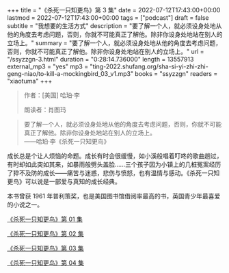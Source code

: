 +++
title = "《杀死一只知更鸟》第 3 集"
date = 2022-07-12T17:43:00+00:00
lastmod = 2022-07-12T17:43:00+00:00
tags = ["podcast"]
draft = false
subtitle = "我想要的生活方式"
description = "要了解一个人，就必须设身处地从他的角度去考虑问题，否则，你就不可能真正了解他。除非你设身处地站在别人的立场上。"
summary = "要了解一个人，就必须设身处地从他的角度去考虑问题，否则，你就不可能真正了解他。除非你设身处地站在别人的立场上。"
url = "/ssyzzgn-3.html"
duration = "0:28:14.736000"
length = 13557913
external_mp3 = "yes"
mp3 = "ting-2022.shufang.org/sha-si-yi-zhi-zhi-geng-niao/to-kill-a-mockingbird_03_v1.mp3"
books = "ssyzzgn"
readers = "xiaotuma"
+++

> 作者：[美国] 哈珀·李
>
> 朗读者：肖图玛

> 要了解一个人，就必须设身处地从他的角度去考虑问题，否则，你就不可能真正了解他。除非你设身处地站在别人的立场上。  
> ——哈珀·李《杀死一只知更鸟》

成长总是个让人烦恼的命题。成长有时会很缓慢，如小溪般唱着叮咚的歌曲趟过，有时却如此突如其来，如暴雨般劈头盖脸……三个孩子因为小镇上的几桩冤案经历了猝不及防的成长——痛苦与迷惑，悲伤与愤怒，也有温情与感动。《杀死一只知更鸟》可以说是一部爱与真知的成长经典。

本书曾获 1961 年普利策奖，也是美国图书馆借阅率最高的书，英国青少年最喜爱的小说之一。

[《杀死一只知更鸟》第 01 集](./ssyzzgn-1.html)

[《杀死一只知更鸟》第 02 集](./ssyzzgn-2.html)

[《杀死一只知更鸟》第 03 集](./ssyzzgn-3.html)

[《杀死一只知更鸟》第 04 集](./ssyzzgn-4.html)

